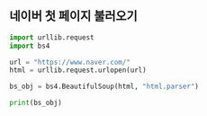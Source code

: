 ## 네이버 첫 페이지 불러오기
```python
import urllib.request
import bs4

url = "https://www.naver.com/"
html = urllib.request.urlopen(url)

bs_obj = bs4.BeautifulSoup(html, "html.parser")

print(bs_obj)
```
